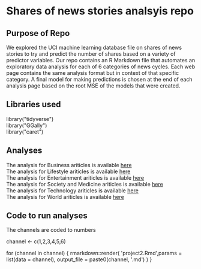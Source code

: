 # Shares of news stories analsyis repo

## Purpose of Repo
We explored the UCI machine learning database file on shares of news stories to try and predict the number of shares based on a variety of predictor variables. Our repo contains an R Markdown file that automates an exploratory data analysis for each of 6 categories of news cycles. Each web page contains the same analysis format but in context of that specific category. A final model for making predictions is chosen at the end of each analysis page based on the root MSE of the models that were created.

## Libraries used

library("tidyverse")  
library("GGally")  
library("caret")  


## Analyses
The analysis for Business ariticles is available [here](1.html)  
The analysis for Lifestyle ariticles is available [here](2.html)  
The analysis for Entertainment ariticles is available [here](3.html)  
The analysis for Society and Medicine ariticles is available [here](4.html)  
The analysis for Technology ariticles is available [here](5.html)  
The analysis for World ariticles is available [here](6.html)  

## Code to run analyses
The channels are coded to numbers

channel <- c(1,2,3,4,5,6)

for (channel in channel) {
  rmarkdown::render(
    'project2.Rmd',params = list(data = channel), output_file = paste0(channel, '.md')
  )
}

